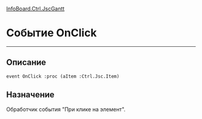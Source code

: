 ﻿---
Link: InfoBoard.Ctrl.JscGantt.@OnClick
---

<!---  Навигация
[Имя проекта](#) :
-->
[InfoBoard.Ctrl.JscGantt](Default)

# Событие OnClick
---

## Описание

    event OnClick :proc (aItem :Ctrl.Jsc.Item)

<!--
## Аргументы{#Args}

### Аргумент1

Описание аргумента 1
-->

## Назначение

Обработчик события "При клике на элемент".

<!--
## Пример

    OnClick...
-->

